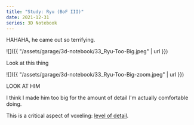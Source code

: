 ```yaml
---
title: "Study: Ryu (BoF III)"
date: 2021-12-31
series: 3D Notebook
---
```


HAHAHA, he came out so terrifying.

![]({{ "/assets/garage/3d-notebook/33_Ryu-Too-Big.jpeg" | url }})

<p class="figcaption">Look at this thing</p>

![]({{ "/assets/garage/3d-notebook/33_Ryu-Too-Big-zoom.jpeg" | url }})

<p class="figcaption">LOOK AT HIM</p>

I think I made him too big for the amount of detail I'm actually comfortable doing.

This is a critical aspect of voxeling: [level of detail](/garage/level-of-detail/).
